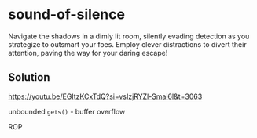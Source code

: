 # sound-of-silence

Navigate the shadows in a dimly lit room, silently evading detection as you strategize to outsmart your foes. Employ clever distractions to divert their attention, paving the way for your daring escape!

## Solution

https://youtu.be/EGItzKCxTdQ?si=vsIzjRYZl-Smai6l&t=3063

unbounded `gets()` - buffer overflow

ROP

